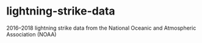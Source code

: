 # lightning-strike-data
2016–2018 lightning strike data from the National Oceanic and Atmospheric Association (NOAA) 
